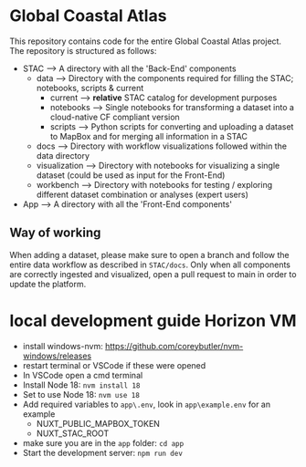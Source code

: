 # Global Coastal Atlas

This repository contains code for the entire Global Coastal Atlas project. 
The repository is structured as follows:
- STAC --> A directory with all the 'Back-End' components
    - data --> Directory with the components required for filling the STAC; notebooks, scripts & current
        - current --> **relative** STAC catalog for development purposes
        - notebooks --> Single notebooks for transforming a dataset into a cloud-native CF compliant version
        - scripts --> Python scripts for converting and uploading a dataset to MapBox and for merging all information in a STAC
    - docs --> Directory with workflow visualizations followed within the data directory
    - visualization --> Directory with notebooks for visualizing a single dataset (could be used as input for the Front-End)
    - workbench --> Directory with notebooks for testing / exploring different dataset combination or analyses (expert users)
- App --> A directory with all the 'Front-End components'

## Way of working

When adding a dataset, please make sure to open a branch and follow the entire data workflow as described in `STAC/docs`. 
Only when all components are correctly ingested and visualized, open a pull request to main in order to update the platform. 

# local development guide Horizon VM
 - install windows-nvm: https://github.com/coreybutler/nvm-windows/releases
 - restart terminal or VSCode if these were opened
 - In VSCode open a cmd terminal
 - Install Node 18: `nvm install 18`
 - Set to use Node 18: `nvm use 18`
 - Add required variables to `app\.env`, look in `app\example.env` for an example 
    - NUXT_PUBLIC_MAPBOX_TOKEN
    - NUXT_STAC_ROOT
 - make sure you are in the `app` folder: `cd app`
 - Start the development server: `npm run dev`



